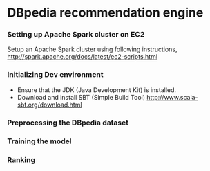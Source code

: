 # DBpedia recommendation engine

### Setting up Apache Spark cluster on EC2
Setup an Apache Spark cluster using following instructions,
http://spark.apache.org/docs/latest/ec2-scripts.html

### Initializing Dev environment
* Ensure that the JDK (Java Development Kit) is installed.
* Download and install SBT (Simple Build Tool)   http://www.scala-sbt.org/download.html

### Preprocessing the DBpedia dataset

### Training the model

### Ranking
